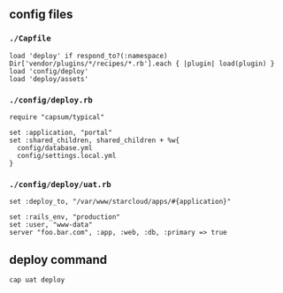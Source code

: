 ## config files

### `./Capfile`
	load 'deploy' if respond_to?(:namespace)
	Dir['vendor/plugins/*/recipes/*.rb'].each { |plugin| load(plugin) }
	load 'config/deploy'
	load 'deploy/assets'
	


### `./config/deploy.rb`

	require "capsum/typical"
	
	set :application, "portal"
	set :shared_children, shared_children + %w{
	  config/database.yml
	  config/settings.local.yml
	}


### `./config/deploy/uat.rb`

	set :deploy_to, "/var/www/starcloud/apps/#{application}"
	
	set :rails_env, "production"
	set :user, "www-data"
	server "foo.bar.com", :app, :web, :db, :primary => true


## deploy command

	cap uat deploy
